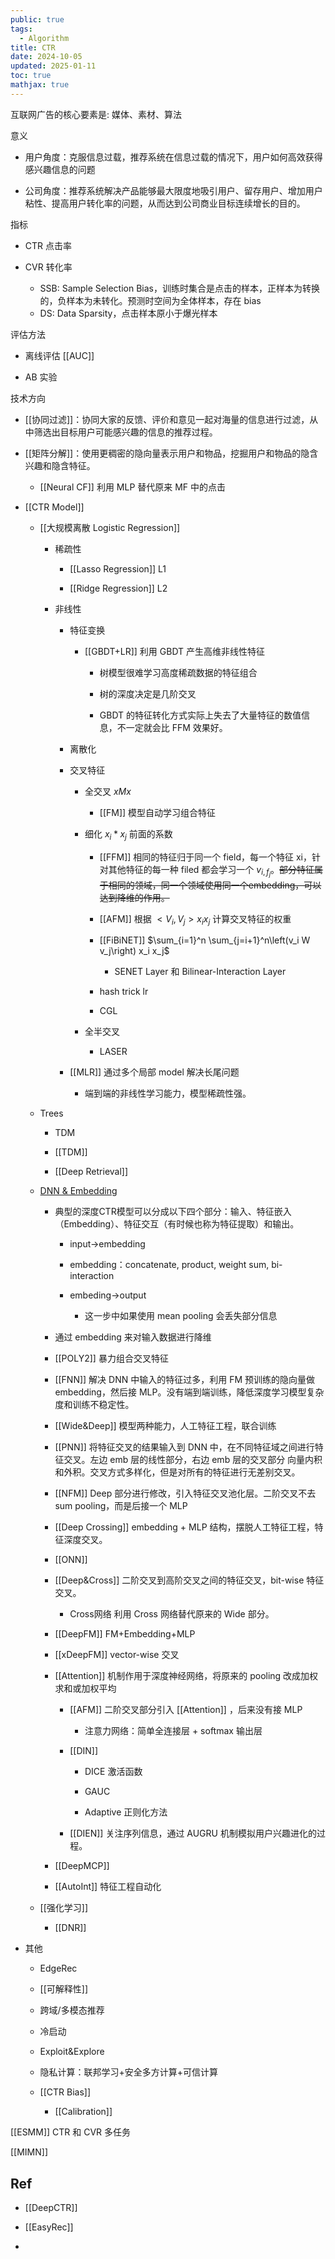 ```yaml
---
public: true
tags:
  - Algorithm
title: CTR
date: 2024-10-05
updated: 2025-01-11
toc: true
mathjax: true
---
```


互联网广告的核心要素是: 媒体、素材、算法

意义

  + 用户角度：克服信息过载，推荐系统在信息过载的情况下，用户如何高效获得感兴趣信息的问题

  + 公司角度：推荐系统解决产品能够最大限度地吸引用户、留存用户、增加用户粘性、提高用户转化率的问题，从而达到公司商业目标连续增长的目的。

指标

  + CTR 点击率

  + CVR 转化率

    + SSB: Sample Selection Bias，训练时集合是点击的样本，正样本为转换的，负样本为未转化。预测时空间为全体样本，存在 bias
    + DS: Data Sparsity，点击样本原小于爆光样本

评估方法

  + 离线评估 [[AUC]]

  + AB 实验

技术方向

  + [[协同过滤]]：协同大家的反馈、评价和意见一起对海量的信息进行过滤，从中筛选出目标用户可能感兴趣的信息的推荐过程。

  + [[矩阵分解]]：使用更稠密的隐向量表示用户和物品，挖掘用户和物品的隐含兴趣和隐含特征。

    + [[Neural CF]] 利用 MLP 替代原来 MF 中的点击

  + [[CTR Model]]

    + [[大规模离散 Logistic Regression]]


      + 稀疏性

        + [[Lasso Regression]] L1

        + [[Ridge Regression]] L2

      + 非线性

        + 特征变换

          + [[GBDT+LR]] 利用 GBDT 产生高维非线性特征

            + 树模型很难学习高度稀疏数据的特征组合

            + 树的深度决定是几阶交叉

            + GBDT 的特征转化方式实际上失去了大量特征的数值信息，不一定就会比 FFM 效果好。

        + 离散化

        + 交叉特征

          + 全交叉 $x M x$

            + [[FM]] 模型自动学习组合特征

          + 细化 $x_i*x_j$ 前面的系数

            + [[FFM]] 相同的特征归于同一个 field，每一个特征 xi，针对其他特征的每一种 filed 都会学习一个 $v_{i,f_j}$。~~部分特征属于相同的领域，同一个领域使用同一个embedding，可以达到降维的作用。~~

            + [[AFM]] 根据 $<V_i, V_j>x_i x_j$ 计算交叉特征的权重
            + [[FiBiNET]] $\sum_{i=1}^n \sum_{j=i+1}^n\left(v_i W v_j\right) x_i x_j$

              + SENET Layer 和 Bilinear-Interaction Layer

            + hash trick lr

            + CGL

          + 全半交叉

            + LASER

        + [[MLR]] 通过多个局部 model 解决长尾问题

          + 端到端的非线性学习能力，模型稀疏性强。

    + Trees

      + TDM

      + [[TDM]]

      + [[Deep Retrieval]]

    + [DNN & Embedding](CTR-DNN)

      + 典型的深度CTR模型可以分成以下四个部分：输入、特征嵌入（Embedding）、特征交互（有时候也称为特征提取）和输出。

        + input->embedding

        + embedding：concatenate, product, weight sum, bi-interaction

        + embeding->output

          + 这一步中如果使用 mean pooling 会丢失部分信息

      + 通过 embedding 来对输入数据进行降维

      + [[POLY2]] 暴力组合交叉特征

      + [[FNN]] 解决 DNN 中输入的特征过多，利用 FM 预训练的隐向量做 embedding，然后接 MLP。没有端到端训练，降低深度学习模型复杂度和训练不稳定性。

      + [[Wide&Deep]] 模型两种能力，人工特征工程，联合训练

      + [[PNN]] 将特征交叉的结果输入到 DNN 中，在不同特征域之间进行特征交叉。左边 emb 层的线性部分，右边 emb 层的交叉部分 向量内积和外积。交叉方式多样化，但是对所有的特征进行无差别交叉。

      + [[NFM]] Deep 部分进行修改，引入特征交叉池化层。二阶交叉不去sum pooling，而是后接一个 MLP

      + [[Deep Crossing]] embedding + MLP 结构，摆脱人工特征工程，特征深度交叉。

      + [[ONN]]

      + [[Deep&Cross]] 二阶交叉到高阶交叉之间的特征交叉，bit-wise 特征交叉。

        + Cross网络 利用 Cross 网络替代原来的 Wide 部分。

      + [[DeepFM]] FM+Embedding+MLP

      + [[xDeepFM]] vector-wise 交叉

      + [[Attention]] 机制作用于深度神经网络，将原来的 pooling 改成加权求和或加权平均

        + [[AFM]] 二阶交叉部分引入 [[Attention]] ，后来没有接 MLP

          + 注意力网络：简单全连接层 + softmax 输出层

        + [[DIN]]

          + DICE 激活函数

          + GAUC

          + Adaptive 正则化方法

        + [[DIEN]] 关注序列信息，通过 AUGRU 机制模拟用户兴趣进化的过程。

      + [[DeepMCP]]

      + [[AutoInt]] 特征工程自动化

    + [[强化学习]]

      + [[DNR]]

  + 其他

    + EdgeRec

    + [[可解释性]]

    + 跨域/多模态推荐

    + 冷启动

    + Exploit&Explore

    + 隐私计算：联邦学习+安全多方计算+可信计算

    + [[CTR Bias]]

      + [[Calibration]]



[[ESMM]] CTR 和 CVR 多任务

[[MIMN]]

## Ref

  + [[DeepCTR]]

  + [[EasyRec]]

  + 
